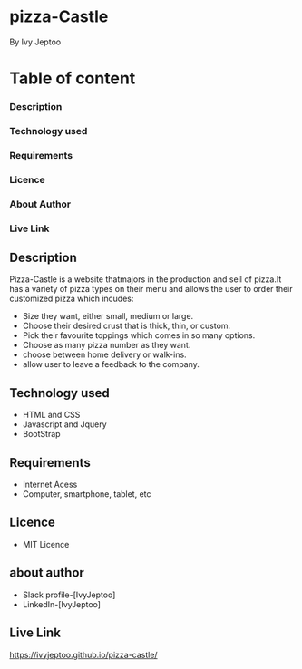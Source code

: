 # pizza-Castle
By Ivy Jeptoo

# Table of content
### Description
### Technology used
### Requirements
### Licence
### About Author
### Live Link


## Description
Pizza-Castle is a website thatmajors in the production and sell of pizza.It has a variety of pizza types on their menu and allows the user to order their customized pizza which incudes:
 + Size they want, either small, medium or large.
 + Choose their desired crust  that is thick, thin, or custom.
 + Pick their favourite toppings which comes in so many options.
 + Choose as many pizza number as they want.
 + choose between home delivery or walk-ins.
 + allow user to leave a feedback to the company.
 
## Technology used
+ HTML and CSS
+ Javascript and Jquery
+ BootStrap

## Requirements
+ Internet Acess
+ Computer, smartphone, tablet, etc

## Licence
+ MIT Licence

## about author
+ Slack profile-[IvyJeptoo]
+ LinkedIn-[IvyJeptoo]

## Live Link
https://ivyjeptoo.github.io/pizza-castle/
